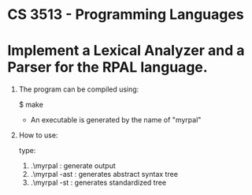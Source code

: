 # CS 3513 - Programming Languages
# Implement a Lexical Analyzer and a Parser for the RPAL language.


1. The program can be compiled using:

	$ make 
	- An executable is generated by the name of "myrpal"

2. How to use:

	type:

	01. .\myrpal <filename>			: generate output
	02. .\myrpal <filename> -ast	: generates abstract syntax tree
	03. .\myrpal <filename> -st 	: generates standardized tree